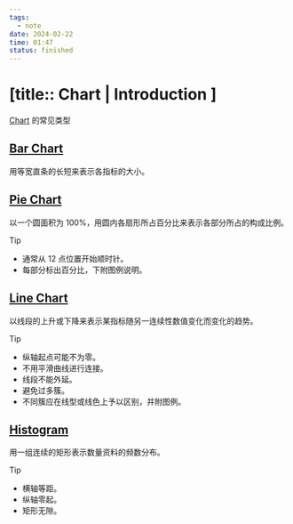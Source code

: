 ```yaml
---
tags:
  - note
date: 2024-02-22
time: 01:47
status: finished
---
```


# [title:: Chart | Introduction ]

[Chart](_chart.md) 的常见类型

## [Bar Chart](_bar_chart.md)

用等宽直条的长短来表示各指标的大小。

## [Pie Chart](_pie_chart.md)

以一个圆面积为 100%，用圆内各扇形所占百分比来表示各部分所占的构成比例。

> [!tip]
> - 通常从 12 点位置开始顺时针。
> - 每部分标出百分比，下附图例说明。

## [Line Chart](_line_chart.md)

以线段的上升或下降来表示某指标随另一连续性数值变化而变化的趋势。

> [!tip]
> - 纵轴起点可能不为零。
> - 不用平滑曲线进行连接。
> - 线段不能外延。
> - 避免过多簇。
> - 不同簇应在线型或线色上予以区别，并附图例。

## [Histogram](_histogram.md)

用一组连续的矩形表示数量资料的频数分布。

> [!tip]
> - 横轴等距。
> - 纵轴零起。
> - 矩形无隙。
